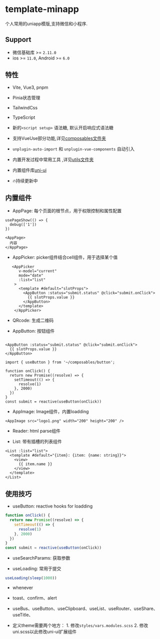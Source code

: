 # template-minapp
个人常用的uniapp模版,支持微信和小程序.

## Support
* 微信基础库 >= `2.11.0`
* ios >= `11.0`, Android >= `6.0`

## 特性
* Vite, Vue3, pnpm

* Pinia状态管理

* TailwindCss

* TypeScript

* 新的`<script setup>` 语法糖, 默认开启响应式语法糖

* 支持VueUse部分功能,详见[composables文件夹](https://github.com/Depeng0929/ktemplate-miapp-v/tree/main/src/composables)

* `unplugin-auto-import` 和 `unplugin-vue-components` 自动引入

* 内置开发过程中常用工具 ,详见[utils文件夹](https://github.com/Depeng0929/ktemplate-miapp-v/tree/main/src/utils)

* 内置组件库[uni-ui](https://uniapp.dcloud.net.cn/component/uniui/uni-ui.html)

* 🔥持续更新中

## 内置组件

* AppPage: 每个页面的根节点，用于权限控制和属性配置

```vue
usePageShow(() => {
  debug(['1'])
})

<AppPage>
  内容
</AppPage>
```

* AppPicker: picker组件结合cell组件，用于选择某个值

```vue
   <AppPicker
      v-model="current"
      mode="date"
      :list="list"
    >
      <template #default="slotProps">
        <AppButton :status="submit.status" @click="submit.onClick">
          {{ slotProps.value }}
        </AppButton>
      </template>
    </AppPicker>
```

* QRcode: 生成二维码

* AppButton: 按钮组件

```vue

<AppButton :status="submit.status" @click="submit.onClick">
  {{ slotProps.value }}
</AppButton>

import { useButton } from '~/composables/button';

function onClick() {
  return new Promise((resolve) => {
    setTimeout(() => {
      resolve(1)
    }, 2000)
  })
}
const submit = reactive(useButton(onClick))
```

* AppImage: Image组件，内置loadding

```vue
<AppImage src="logo1.png" width="200" height="200" />
```

* Reader: html parse组件

* List: 带有插槽的列表组件

```vue
<List :list="list">
  <template #default="{item}: {item: {name: string}}">
    <view>
      {{ item.name }}
    </view>
  </template>
</List>
```

## 使用技巧

* useButton: reactive hooks for loadding

```js
function onClick() {
  return new Promise((resolve) => {
    setTimeout(() => {
      resolve(1)
    }, 2000)
  })
}
const submit = reactive(useButton(onClick))
```

* useSearchParams: 获取参数

* useLoading: 常用于提交

```js
useLoading(sleep(1000))
```

* whenever

* toast、confirm、alert

* useBus、useButton、useClipboard、useList、useRouter、useShare、useTitle、

* 定义theme需要两个地方： 1. 修改`styles/vars.modules.scss` 2. 修改uni.scss以此修改uni-ui扩展组件

